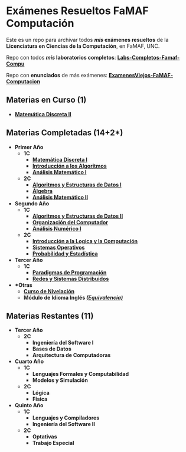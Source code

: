# Exámenes Resueltos FaMAF Computación
Este es un repo para archivar todos **_mis_ exámenes resueltos** de la **Licenciatura en Ciencias de la Computación**, en FaMAF, UNC.

Repo con todos **_mis_ laboratorios completos**: [**Labs-Completos-Famaf-Compu**](https://github.com/achaval-tomas/Labs-Completos-FaMAF-Compu)

Repo con **enunciados** de más exámenes: [**ExamenesViejos-FaMAF-Computacion**](https://github.com/ExamenesViejos-FaMAF-Computacion)
<strong>
## Materias en Curso (1)
   * [Matemática Discreta II](/3A1C%20DISCRETA-II)
## Materias Completadas (14+2*)
  * Primer Año
    * 1C
      * [Matemática Discreta I](/1A1C%20DISCRETA-I)
      * [Introducción a los Algoritmos](/1A1C%20INTRO-ALG)
      * [Análisis Matemático I](/1A1C%20AN-MAT-I)
    * 2C
      * [Algoritmos y Estructuras de Datos I](/1A2C%20AYED-I)
      * [Álgebra](/1A2C%20ALGEBRA)
      * [Análisis Matemático II](/1A2C%20AN-MAT-II)
  * Segundo Año
    * 1C
      * [Algoritmos y Estructuras de Datos II](/2A1C%20AYED-II)
      * [Organización del Computador](/2A1C%20ORG-COMP)
      * [Análisis Numérico I](/2A1C%20ANALISIS-NUMERICO-I)
    * 2C
      * [Introducción a la Logica y la Computación](/2A2C%20INTRO-LOG)
      * [Sistemas Operativos](/2A2C%20SIST-OP)
      * [Probabilidad y Estadística](/2A2C%20PROB-Y-EST)
  * Tercer Año
    * 1C
      * [Paradigmas de Programación](/3A1C%20PARADIGMAS)
      * [Redes y Sistemas Distribuidos](/3A1C%20REDES-Y-SISTEMAS)
  * *Otras
    * [Curso de Nivelación](/0A0C%20CURSO-DE-NIVELACION)
    * Módulo de Idioma Inglés [*(Equivalencia)*](https://drive.google.com/file/d/1py9eOk8cX9n2AoSI1dNmnSV2TtG5gPRN/view?usp=sharing)
## Materias Restantes (11)
  * Tercer Año
    * 2C
      * Ingeniería del Software I
      * Bases de Datos
      * Arquitectura de Computadoras
  * Cuarto Año
    * 1C
      * Lenguajes Formales y Computabilidad
      * Modelos y Simulación
    * 2C
      * Lógica
      * Física
  * Quinto Año
    * 1C
      * Lenguajes y Compiladores
      * Ingeniería del Software II
    * 2C
      * Optativas
      * Trabajo Especial
</strong>
